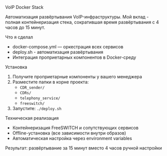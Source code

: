 VoIP Docker Stack

Автоматизация развёртывания VoIP-инфраструктуры. Мой вклад - полная контейнеризация стека, сократившая время развёртывания с 4 часов до 15 минут.

Что я сделал

- docker-compose.yml — оркестрация всех сервисов
- deploy.sh - автоматизация развёртывания  
- Интеграция проприетарных компонентов в Docker-среду

Установка

1. Получите проприетарные компоненты у вашего менеджера
2. Разместите папки в корне проекта:
   - `CDR_sender/`
   - `CDRs/`
   - `telephony_service/`
   - `freeswitch/`
3. Запустите: `./deploy.sh`

Техническая реализация

- Контейнеризация FreeSWITCH и сопутствующих сервисов
- Offline-установка (все зависимости внутри образов)
- Автоматическая настройка через environment variables

Результат: развёртывание за 15 минут вместо 4 часов ручной настройки
